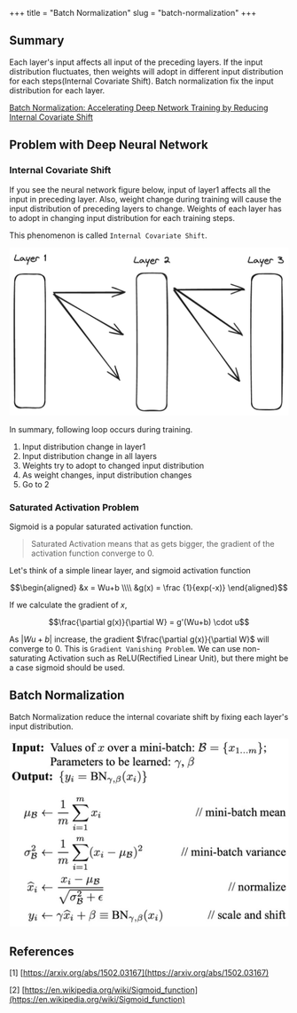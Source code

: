 +++
title = "Batch Normalization"
slug = "batch-normalization"
+++

## Summary
Each layer's input affects all input of the preceding layers. If the input distribution fluctuates, then weights will adopt in different input distribution for each steps(Internal Covariate Shift). Batch normalization fix the input distribution for each layer.

[Batch Normalization: Accelerating Deep Network Training by Reducing Internal Covariate Shift](https://arxiv.org/abs/1502.03167)

## Problem with Deep Neural Network
### Internal Covariate Shift
If you see the neural network figure below, input of layer1 affects all the input in preceding layer. Also, weight change during training will cause the input distribution of preceding layers to change. Weights of each layer has to adopt in changing input distribution for each training steps.

This phenomenon is called `Internal Covariate Shift`.

<img src="batch-norm-covariate-shift.png" alt="Internal Covariate Shift">

In summary, following loop occurs during training.
1. Input distribution change in layer1
2. Input distribution change in all layers
3. Weights try to adopt to changed input distribution
4. As weight changes, input distribution changes
5. Go to 2

### Saturated Activation Problem
Sigmoid is a popular saturated activation function.
> Saturated Activation means that as  gets bigger, the gradient of the activation function converge to 0.

Let's think of a simple linear layer, and sigmoid activation function

$$\begin{aligned}
&x = Wu+b \\\\
&g(x) = \frac {1}{exp(-x)}
\end{aligned}$$

If we calculate the gradient of $x$,

$$\frac{\partial g(x)}{\partial W} = g'(Wu+b) \cdot u$$

As $|Wu+b|$ increase, the gradient $\frac{\partial g(x)}{\partial W}$ will converge to 0.
This is `Gradient Vanishing Problem`.
We can use non-saturating Activation such as ReLU(Rectified Linear Unit), but there might be a case sigmoid should be used.

## Batch Normalization
Batch Normalization reduce the internal covariate shift by fixing each layer's input distribution.

<img src="batch-normalization-algorithm.png" alt="batch normalization algorithm">

## References
[1] [https://arxiv.org/abs/1502.03167](https://arxiv.org/abs/1502.03167)

[2] [https://en.wikipedia.org/wiki/Sigmoid_function](https://en.wikipedia.org/wiki/Sigmoid_function)
